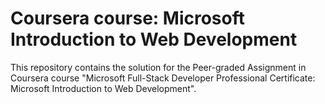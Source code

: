 # Coursera course: Microsoft Introduction to Web Development

This repository contains the solution for the Peer-graded Assignment in Coursera course "Microsoft Full-Stack Developer Professional Certificate: Microsoft Introduction to Web Development".  
